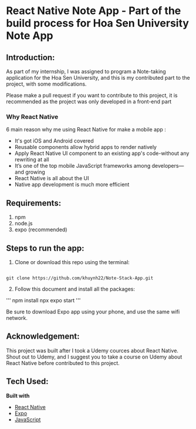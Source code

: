 # React Native Note App - Part of the build process for Hoa Sen University Note App
## Introduction:
As part of my internship, I was assigned to program a Note-taking application for the Hoa Sen University, and this is my contributed part to the project, with some modifications.

Please make a pull request if you want to contribute to this project, it is recommended as the project was only developed in a front-end part

### Why React Native
6 main reason why me using React Native for make a mobile app :
<ul>
    <li>It's got iOS and Android covered </li>
    <li>Reusable components allow hybrid apps to render natively</li>
    <li>Apply React Native UI component to an existing app's code-without any rewriting at all</li>
    <li>It’s one of the top mobile JavaScript frameworks among developers—and growing</li>
    <li>React Native is all about the UI</li>
    <li>Native app development is much more efficient</li>
</ul>

## Requirements:
1. npm
2. node.js
3. expo (recommended)

## Steps to run the app:
1. Clone or download this repo using the terminal:

<code>
git clone https://github.com/khuynh22/Note-Stack-App.git
</code>

2. Follow this document and install all the packages:

'''
npm install
npx expo start
'''

Be sure to download Expo app using your phone, and use the same wifi network.

## Acknowledgement:
This project was built after I took a Udemy cources about React Native. Shout out to Udemy, and I suggest you to take a course on Udemy about React Native before contributed to this project.


## Tech Used:
<b>Built with</b>
- [React Native](https://reactnative.dev/docs/getting-started) 
- [Expo](https://docs.expo.io/)
- [JavaScript](https://www.javascript.com/)
